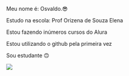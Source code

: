 Meu nome é: Osvaldo.😎

Estudo na escola: Prof Orizena de Souza Elena 

Estou fazendo inúmeros cursos do Alura 

Estou utilizando o github pela primeira vez 

Sou estudante 🙃

![](https://media.tenor.com/welYBvN9HsEAAAAM/cette-a.gif)





